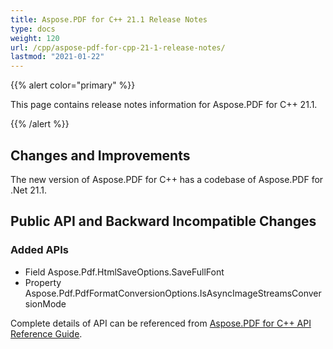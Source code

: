 ```yaml
---
title: Aspose.PDF for C++ 21.1 Release Notes
type: docs
weight: 120
url: /cpp/aspose-pdf-for-cpp-21-1-release-notes/
lastmod: "2021-01-22"
---
```


{{% alert color="primary" %}}

This page contains release notes information for Aspose.PDF for C++ 21.1.

{{% /alert %}}

## Changes and Improvements

The new version of Aspose.PDF for C++ has a codebase of Aspose.PDF for .Net 21.1.

## Public API and Backward Incompatible Changes

### Added APIs
* Field Aspose.Pdf.HtmlSaveOptions.SaveFullFont
* Property Aspose.Pdf.PdfFormatConversionOptions.IsAsyncImageStreamsConversionMode

Complete details of API can be referenced from [Aspose.PDF for C++ API Reference Guide](https://apireference.aspose.com/cpp/pdf/).
